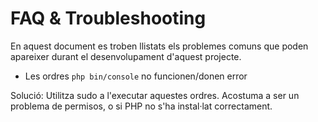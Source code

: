 # FAQ & Troubleshooting

En aquest document es troben llistats els problemes comuns que poden apareixer durant el desenvolupament d'aquest projecte.

- Les ordres `php bin/console` no funcionen/donen error

Solució: Utilitza sudo a l'executar aquestes ordres. Acostuma a ser un problema de permisos, o si PHP no s'ha instal·lat correctament.

